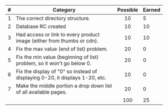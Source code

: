 
| # |  Category                                                                                           | Possible | Earned|
|---|-----------------------------------------------------------------------------------------------------|:--------:|:------|
| 1 | The correct directory structure.                                                                    |   10     |   5  |
| 2 | Database RC created                                                                                 |   10     |   10  |
| 3 | Had access or link to every product image (either from thumbs or cdn).                              |   10     |   10  |
| 4 | Fix the max value (end of list) problem.                                                            |   20     |   0  |
| 5 | Fix the min value (beginning of list) problem, so it won't go below 0.                              |   20     |   0  |
| 6 | Fix the display of "0" so instead of displaying 0-20, it displays 1-20, etc.                        |   10     |   0  |
| 7 | Make the middle portion a drop down list of all available pages.                                    |   20     |   0  |
|   |                                                                                                     |   100    |  25  |

